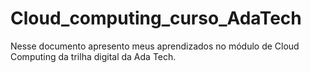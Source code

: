 # Cloud_computing_curso_AdaTech
Nesse documento apresento meus aprendizados no módulo de Cloud Computing da trilha digital da Ada Tech.
